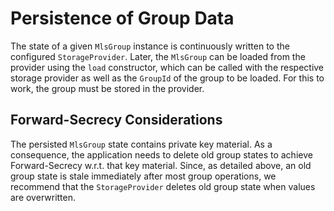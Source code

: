 # Persistence of Group Data

The state of a given `MlsGroup` instance is continuously written to the configured
`StorageProvider`. Later, the `MlsGroup` can be loaded from the provider using
the `load` constructor, which can be called with the respective storage provider
as well as the `GroupId` of the group to be loaded. For this to work, the group
must be stored in the provider.

## Forward-Secrecy Considerations

The persisted `MlsGroup` state contains
private key material. As a consequence, the application needs to delete old group
states to achieve Forward-Secrecy w.r.t. that key material. Since, as detailed
above, an old group state is stale immediately after most group operations,
we recommend that the `StorageProvider` deletes old group state when values are
overwritten.

